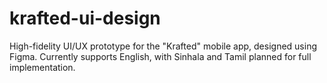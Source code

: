 # krafted-ui-design
High-fidelity UI/UX prototype for the "Krafted" mobile app, designed using Figma.  Currently supports English, with Sinhala and Tamil planned for full implementation.
